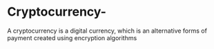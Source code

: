# Cryptocurrency-
A cryptocurrency is a digital currency, which is an alternative forms of payment created using encryption algorithms
